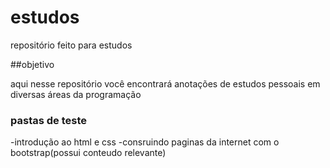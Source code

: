 # estudos
repositório feito para estudos 

##objetivo

aqui nesse repositório você encontrará anotações de estudos pessoais em diversas áreas da programação

### pastas de teste
-introdução ao html e css
-consruindo paginas da internet com o bootstrap(possui conteudo relevante)

